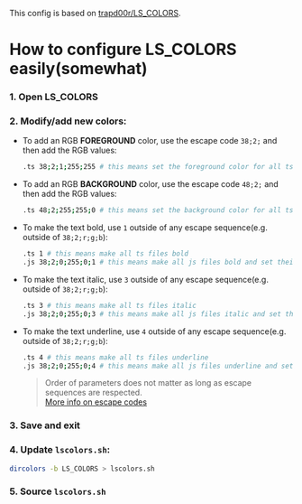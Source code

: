 This config is based on [trapd00r/LS_COLORS](https://github.com/trapd00r/LS_COLORS).

# How to configure LS_COLORS easily(somewhat)

### 1. Open LS_COLORS
### 2. Modify/add new colors:
  - To add an RGB **FOREGROUND** color, use the escape code `38;2;` and then add the RGB values:
    ```sh
    .ts 38;2;1;255;255 # this means set the foreground color for all ts files to R1 G255 B255
    ```
  - To add an RGB **BACKGROUND** color, use the escape code `48;2;` and then add the RGB values:
    ```sh
    .ts 48;2;255;255;0 # this means set the background color for all ts files to R255 G255 B0
    ```
  - To make the text bold, use `1` outside of any escape sequence(e.g. outside of `38;2;r;g;b`):
    ```sh
    .ts 1 # this means make all ts files bold
    .js 38;2;0;255;0;1 # this means make all js files bold and set their color to R0 G255 B0
    ```
  - To make the text italic, use `3` outside of any escape sequence(e.g. outside of `38;2;r;g;b`):
    ```sh
    .ts 3 # this means make all ts files italic
    .js 38;2;0;255;0;3 # this means make all js files italic and set their color to R0 G255 B0
    ```
  - To make the text underline, use `4` outside of any escape sequence(e.g. outside of `38;2;r;g;b`):
    ```sh
    .ts 4 # this means make all ts files underline
    .js 38;2;0;255;0;4 # this means make all js files underline and set their color to R0 G255 B0
    ```
    > Order of parameters does not matter as long as escape sequences are respected.  
    > [More info on escape codes](https://en.wikipedia.org/wiki/ANSI_escape_code)
### 3. Save and exit
### 4. Update `lscolors.sh`:
  ```sh
  dircolors -b LS_COLORS > lscolors.sh
  ```
### 5. Source `lscolors.sh`
